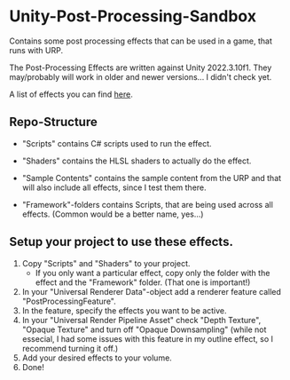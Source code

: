 # Unity-Post-Processing-Sandbox
Contains some post processing effects that can be used in a game, that runs with URP.

The Post-Processing Effects are written against Unity 2022.3.10f1. They may/probably will work in older and newer versions... I didn't check yet.

A list of effects you can find [here](./docs/effects.md).

## Repo-Structure
- "Scripts" contains C# scripts used to run the effect.
- "Shaders" contains the HLSL shaders to actually do the effect.
- "Sample Contents" contains the sample content from the URP and that will also include all effects, since I test them there.

- "Framework"-folders contains Scripts, that are being used across all effects. (Common would be a better name, yes...)

## Setup your project to use these effects.
1. Copy "Scripts" and "Shaders" to your project.
    - If you only want a particular effect, copy only the folder with the effect and the "Framework" folder. (That one is important!)
2. In your "Universal Renderer Data"-object add a renderer feature called "PostProcessingFeature".
3. In the feature, specify the effects you want to be active.
4. In your "Universal Render Pipeline Asset" check "Depth Texture", "Opaque Texture" and turn off "Opaque Downsampling"
(while not essecial, I had some issues with this feature in my outline effect, so I recommend turning it off.)
5. Add your desired effects to your volume.
6. Done!
